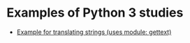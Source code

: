 # Examples of Python 3 studies

- [Example for translating strings (uses module: gettext)](https://github.com/cryinkfly/python-examples/blob/main/translating-strings-with-gettext/demo.py)
